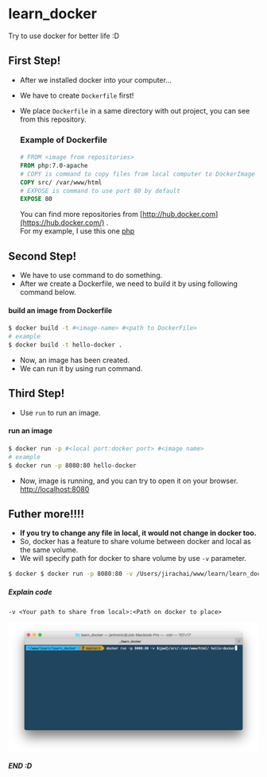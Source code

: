 # learn_docker
Try to use docker for better life :D
## First Step!
- After we installed docker into your computer...
- We have to create ```Dockerfile``` first!
- We place ```Dockerfile``` in a same directory with out project, you can see from this repository.

  ### Example of Dockerfile
  ```dockerfile
  # FROM <image from repositories>
  FROM php:7.0-apache
  # COPY is command to copy files from local computer to DockerImage
  COPY src/ /var/www/html
  # EXPOSE is command to use port 80 by default
  EXPOSE 80
  ```
  You can find more repositories from [http://hub.docker.com](https://hub.docker.com/) .  
  For my example, I use this one [php](https://hub.docker.com/_/php/)

## Second Step!
  - We have to use command to do something.
  - After we create a Dockerfile, we need to build it by using following command below.

  #### build an image from Dockerfile
  ```sh
  $ docker build -t #<image-name> #<path to DockerFile>  
  # example  
  $ docker build -t hello-docker .
  ```

  - Now, an image has been created.
  - We can run it by using run command.

## Third Step!
  - Use `run` to run an image.

  #### run an image
  ```sh
  $ docker run -p #<local port:docker port> #<image name>  
  # example  
  $ docker run -p 8080:80 hello-docker
  ```
  - Now, image is running, and you can try to open it on your browser. [http://localhost:8080](http://localhost:8080)

## Futher more!!!!
  - **If you try to change any file in local, it would not change in docker too.**
  - So, docker has a feature to share volume between docker and local as the same volume.
  - We will specify path for docker to share volume by use ```-v``` parameter.

  ```sh
  $ docker $ docker run -p 8080:80 -v /Users/jirachai/www/learn/learn_docker/src:/var/www/html/ hello-docker
  ```
  ##### Explain code
  ```
  -v <Your path to share from local>:<Path on docker to place>
  ```

  ![](./screen1.png)

***END :D***
